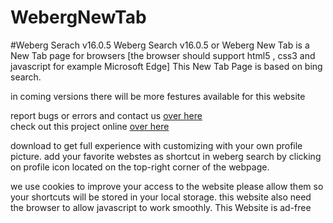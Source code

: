 # WebergNewTab
#Weberg Serach v16.0.5
Weberg Search v16.0.5 or Weberg New Tab is a New Tab page for browsers [the browser should support html5 , css3 and javascript for example Microsoft Edge]
This New Tab Page is based on bing search.

in coming versions there will be more festures available for this website

report bugs or errors and contact us <a href='https://github.com/webergstudios/NewTab/issues'>over here</a><br>
check out this project online <a href='https://webergstudios.github.io/newtab'>over here</a>

download to get full experience with customizing with your own profile picture.
add your favorite webstes as shortcut in weberg search by clicking on profile icon located on the top-right corner of the webpage.

we use cookies to improve your access to the website please allow them so your shortcuts will be stored in your local storage.
this website also need the browser to allow javascript to work smoothly.
This Website is ad-free 

